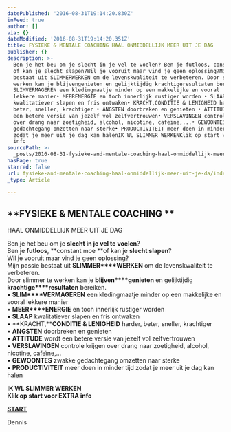 ```yaml
---
datePublished: '2016-08-31T19:14:20.830Z'
inFeed: true
author: []
via: {}
dateModified: '2016-08-31T19:14:20.351Z'
title: FYSIEKE & MENTALE COACHING ​HAAL ONMIDDELLIJK MEER UIT JE DAG
publisher: {}
description: >-
  Ben je het beu om je slecht in je vel te voelen? Ben je futloos, constant moe
  of kan je slecht slapen?Wil je vooruit maar vind je geen oplossing?Mijn passie
  bestaat uit SLIMMERWERKEN om de levenskwaliteit te verbeteren. Door slimmer te
  werken kan je blijvengenieten en gelijktijdig krachtigeresultaten bereiken.•
  SLIMVERMAGEREN een kledingmaatje minder op een makkelijke en vooral     
  lekkere manier• MEERENERGIE en toch innerlijk rustiger worden ​• SLAAP
  kwalitatiever slapen en fris ontwaken• KRACHT,CONDITIE & LENIGHEID harder,
  beter, sneller, krachtiger • ANGSTEN doorbreken en genieten • ATTITUDE wordt
  een betere versie van jezelf vol zelfvertrouwen• VERSLAVINGEN controle krijgen
  over drang naar zoetigheid, alcohol, nicotine, cafeïne,...• GEWOONTES zwakke
  gedachtegang omzetten naar sterke• PRODUCTIVITEIT meer doen in minder tijd
  zodat je meer uit je dag kan halenIK WL SLIMMER WERKENKlik op start voor EXTRA
  info
sourcePath: >-
  _posts/2016-08-31-fysieke-and-mentale-coaching-haal-onmiddellijk-meer-uit-je-d.md
hasPage: true
starred: false
url: fysieke-and-mentale-coaching-haal-onmiddellijk-meer-uit-je-da/index.html
_type: Article

---
```

## **FYSIEKE & MENTALE COACHING **  
​HAAL ONMIDDELLIJK MEER UIT JE DAG

Ben je het beu om je **slecht in je vel te voelen**?   
Ben je **futloos**, **constant moe **of kan je **slecht slapen**?  
Wil je vooruit maar vind je geen oplossing?  
Mijn passie bestaat uit **SLIMMER****WERKEN** om de levenskwaliteit te verbeteren.   
Door slimmer te werken kan je **blijven****genieten** en gelijktijdig **krachtige****resultaten** bereiken.  
• **SLIM****VERMAGEREN** een kledingmaatje minder op een makkelijke en vooral lekkere manier  
• **MEER****ENERGIE** en toch innerlijk rustiger worden   
​• **SLAAP** kwalitatiever slapen en fris ontwaken  
• **KRACHT,****CONDITIE & LENIGHEID** harder, beter, sneller, krachtiger   
• **ANGSTEN** doorbreken en genieten   
• **ATTITUDE** wordt een betere versie van jezelf vol zelfvertrouwen  
• **VERSLAVINGEN** controle krijgen over drang naar zoetigheid, alcohol, nicotine, cafeïne,...  
• **GEWOONTES** zwakke gedachtegang omzetten naar sterke  
• **PRODUCTIVITEIT** meer doen in minder tijd zodat je meer uit je dag kan halen  
  
**IK WL SLIMMER WERKEN**  
**Klik op start voor EXTRA info**

**[START][0]**

​​Dennis

[0]: mailto:Betheproduct@icloud.com